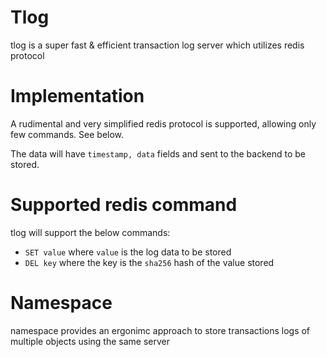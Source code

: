 # Tlog
tlog is a super fast & efficient transaction log server which utilizes redis protocol

# Implementation
A rudimental and very simplified redis protocol is supported, allowing only few commands. See below.

The data will have `timestamp, data` fields and sent to the backend to be stored.

# Supported redis command
tlog will support the below commands:
* `SET value` where `value` is the log data to be stored
* `DEL key` where the key is the `sha256` hash of the value stored

# Namespace
namespace provides an ergonimc approach to store transactions logs of multiple objects using the same server
